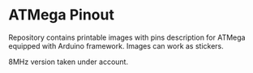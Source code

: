 # ATMega Pinout

Repository contains printable images with pins description for ATMega equipped with Arduino framework. Images can work as stickers.

8MHz version taken under account.
